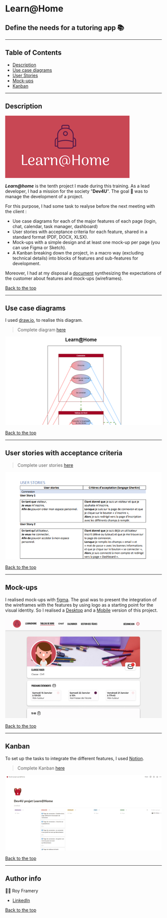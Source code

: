 # Learn@Home
## Define the needs for a tutoring app 📚

---  


## Table of Contents
  - [Description](#description)
  - [Use case diagrams](#use-case-diagrams)
  - [User Stories](#user-stories-with-acceptance-criteria)
  - [Mock-ups](#mock-ups)
  - [Kanban](#kanban)
---

## Description
![Legend](./readMe/logo.png)

__*Learn@home*__ is the tenth project I made during this training. As a lead developer, I had a mission for the society "**Dev4U**". The goal 🎯 was to manage the development of a project. 

For this purpose, I had some task to realyse before the next meeting with the client :
- Use case diagrams for each of the major features of each page (login, chat, calendar, task manager, dashboard)
- User stories with acceptance criteria for each feature, shared in a standard format (PDF, DOCX, XLSX).
- Mock-ups with a simple design and at least one mock-up per page (you can use Figma or Sketch).
- A Kanban breaking down the project, in a macro way (excluding technical details) into blocks of features and sub-features for development. 

Moreover, I had at my disposal a [document](./readMe/synthesis_expectations_customer.pdf) synthesizing the expectations of the customer about features and mock-ups (wireframes).

[Back to the top](#description)

---

## Use case diagrams
I used [draw.io](https://app.diagrams.net/), to realise this diagram. 

> Complete diagram [here](./readMe/use_case_diagram.png)

![Legend](./readMe/example_use_case_diagram.png)

[Back to the top](#description)

---

## User stories with acceptance criteria

> Complete user stories [here](readMe/user_stories.pdf)

![Legend](./readMe/example_user_stories.png)

[Back to the top](#description)

---

## Mock-ups

I realised mock-ups with [figma](https://www.figma.com/). The goal was to present the integration of the wireframes with the features by using logo as a starting point for the visual identity. So I realised a [Desktop](https://www.figma.com/file/WhjGhVBIYMxKFJiZzECTzT/Maquette-Learn%40Home?node-id=7%3A21) and a [Mobile](https://www.figma.com/file/WhjGhVBIYMxKFJiZzECTzT/Maquette-Learn%40Home?node-id=53%3A771) version of this project. 

![Legend](readMe/example_desktop_mockup.png)

[Back to the top](#description)

---
## Kanban
To set up the tasks to integrate the different features, I used [Notion](https://www.notion.so/).

> Complete Kanban [here](https://www.notion.so/Dev4U-projet-Learn-Home-49011b168a174d6788a33b8b01311c16)

![Legend](readMe/kanban.png)

[Back to the top](#description)

---
## Author info 
🧑‍🎓 Roy Framery
- [LinkedIn](https://www.linkedin.com/in/roy-framery/)

[Back to the top](#les-petits-plats)